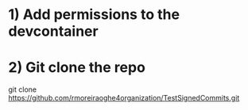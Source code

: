 # 1) Add permissions to the devcontainer

# 2) Git clone the repo
git clone https://github.com/rmoreiraoghe4organization/TestSignedCommits.git